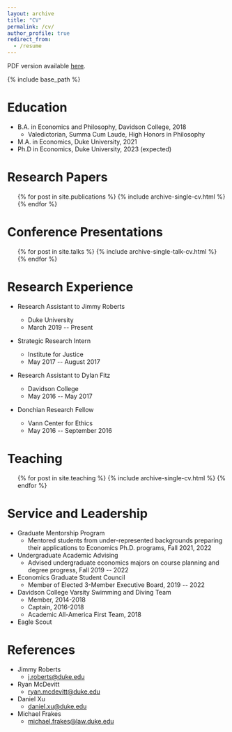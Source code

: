 ```yaml
---
layout: archive
title: "CV"
permalink: /cv/
author_profile: true
redirect_from:
  - /resume
---
```


PDF version available [here](https://rileyleague.github.io/files/League_Riley_CV.pdf).

{% include base_path %}

Education
======
* B.A. in Economics and Philosophy, Davidson College, 2018  
  * Valedictorian, Summa Cum Laude, High Honors in Philosophy
* M.A. in Economics, Duke University, 2021
* Ph.D in Economics, Duke University, 2023 (expected)

Research Papers
======
  <ul reversed>{% for post in site.publications %}
    {% include archive-single-cv.html %}
  {% endfor %}</ul>
  
Conference Presentations
======
  <ul>{% for post in site.talks %}
    {% include archive-single-talk-cv.html %}
  {% endfor %}</ul>
  
Research Experience
======
* Research Assistant to Jimmy Roberts
  * Duke University
  * March 2019 -- Present

* Strategic Research Intern
  * Institute for Justice
  * May 2017 -- August 2017
  
* Research Assistant to Dylan Fitz
  * Davidson College
  * May 2016 -- May 2017

* Donchian Research Fellow
  * Vann Center for Ethics
  * May 2016 -- September 2016

Teaching
======
  <ul>{% for post in site.teaching %}
    {% include archive-single-cv.html %}
  {% endfor %}</ul>
  
Service and Leadership
======
* Graduate Mentorship Program
  * Mentored students from under-represented backgrounds preparing their applications to Economics Ph.D. programs, Fall 2021, 2022
* Undergraduate Academic Advising
  * Advised undergraduate economics majors on course planning and degree progress, Fall 2019 -- 2022
* Economics Graduate Student Council
  * Member of Elected 3-Member Executive Board, 2019 -- 2022
* Davidson College Varsity Swimming and Diving Team
  * Member, 2014-2018
  * Captain, 2016-2018
  * Academic All-America First Team, 2018
* Eagle Scout

References
======
* Jimmy Roberts
  * j.roberts@duke.edu
* Ryan McDevitt
  * ryan.mcdevitt@duke.edu
* Daniel Xu
  * daniel.xu@duke.edu
* Michael Frakes
  * michael.frakes@law.duke.edu
  
